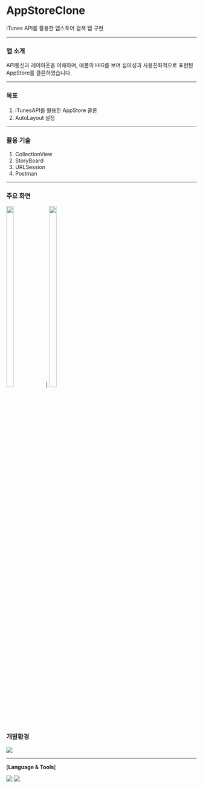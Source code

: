 # AppStoreClone
iTunes API를 활용한 앱스토어 검색 탭 구현

***
### 앱 소개
API통신과 레이아웃을 이해하며, 애플의 HIG를 보며 심미성과 사용친화적으로 표현된 AppStore를 클론하였습니다.

***
### 목표
1. iTunesAPI를 활용한 AppStore 클론
2. AutoLayout 설정

***
### 활용 기술 
1. CollectionView 
2. StoryBoard
3. URLSession
4. Postman

***
### 주요 화면
<p align="leading">
  <img src ="https://user-images.githubusercontent.com/101084872/230623617-36e05004-e066-485f-adc2-a2612ff5213d.gif" width="20%" height="35%"> | <image src= "" width="20%" height="35%">
  </p>

### 개발환경

 <img src="https://img.shields.io/badge/iOS-000000?style=flat&logo=Apple&logoColor=white"/> 

***
 [**Language & Tools**]

 <img src="https://img.shields.io/badge/Swift-dd2c00?style=flat&logo=swift&logoColor=white"/> <img src="https://img.shields.io/badge/Xcode-00b0ff?style=flat&logo=Xcode&logoColor=white"/>
